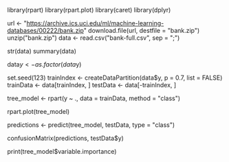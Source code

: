 library(rpart)
library(rpart.plot)
library(caret)
library(dplyr)

url <- "https://archive.ics.uci.edu/ml/machine-learning-databases/00222/bank.zip"
download.file(url, destfile = "bank.zip")
unzip("bank.zip")
data <- read.csv("bank-full.csv", sep = ";")

str(data)
summary(data)

data$y <- as.factor(data$y)

set.seed(123)
trainIndex <- createDataPartition(data$y, p = 0.7, list = FALSE)
trainData <- data[trainIndex, ]
testData <- data[-trainIndex, ]

tree_model <- rpart(y ~ ., data = trainData, method = "class")

rpart.plot(tree_model)

predictions <- predict(tree_model, testData, type = "class")

confusionMatrix(predictions, testData$y)

print(tree_model$variable.importance)
